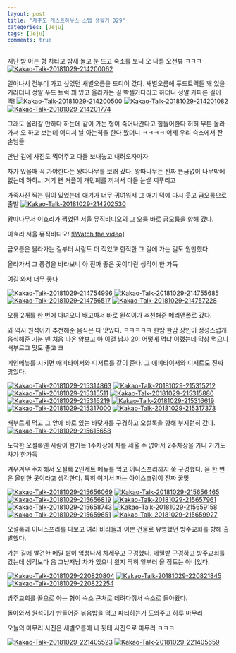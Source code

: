 ```yaml
---
layout: post
title: "제주도 게스트하우스 스텝 생활기 D29" 
categories: [Jeju]
tags: [Jeju]
comments: true
---
```


지난 밤 아는 형 차타고 밤새 놀고 눈 뜨고 숙소를 보니 
오 나름 오션뷰 ㅋㅋㅋ 
<a href="https://ibb.co/mzE8bV"><img src="https://preview.ibb.co/kh4Vqq/Kakao-Talk-20181029-214200062.jpg" alt="Kakao-Talk-20181029-214200062" border="0"></a>

일어나서 전부터 가고 싶었던 새별오름을 드디어 갔다. 
새별오름에 푸드트럭들 꽤 있을거라더니 정말 푸드 트럭 꽤 있고 
올라가는 길 빡셀거다라고 하더니 
정말 가파른 길이 딱! 
<a href="https://ibb.co/dD70qq"><img src="https://preview.ibb.co/gv9DAq/Kakao-Talk-20181029-214200500.jpg" alt="Kakao-Talk-20181029-214200500" border="0"></a>
<a href="https://ibb.co/bwmFOA"><img src="https://preview.ibb.co/kBLaOA/Kakao-Talk-20181029-214201082.jpg" alt="Kakao-Talk-20181029-214201082" border="0"></a>
<a href="https://ibb.co/e2VybV"><img src="https://preview.ibb.co/i9QmVq/Kakao-Talk-20181029-214201774.jpg" alt="Kakao-Talk-20181029-214201774" border="0"></a>

그래도 올라갈 만하다 하는데 같이 가는 형이 죽어나간다고 힘들어한다 허허 
무튼 올라가서 오 하고 보는데 
어디서 날 아는척을 한다 봤더니 ㅋㅋㅋㅋ 
어제 우리 숙소에서 잔 손님들 

만난 김에 사진도 찍어주고
다들 보내놓고 내려오자마자 

차가 있을때 꼭 가야한다는 왕따나무를 보러 갔다. 
왕따나무는 진짜 뜬금없이 나무밖에 없는데 
하하... 거기 왠 커플이 개민폐를 끼쳐서 다들 눈쌀 찌푸리고 

가족사진 찍는 팀이 있었는데 애기가 너무 귀여워서 그 애기 덕에 다시 웃고 금오름으로 출발 
<a href="https://ibb.co/bUdUiA"><img src="https://preview.ibb.co/j4tJbV/Kakao-Talk-20181029-214202530.jpg" alt="Kakao-Talk-20181029-214202530" border="0"></a>

왕따나무서 이효리가 찍었던 서울 뮤직비디오의 그 오름 
바로 금오름을 향해 갔다. 

이효리 서울 뮤직비디오!
[![Watch the video]](https://youtu.be/89Rq4_QcBkw)

금오름은 올라가는 길부터 사람도 더 적었고 
한적한 그 길에 가는 길도 원만했다. 

올라가서 그 풍경을 바라보니 아 진짜 좋은 곳이다란 생각이 한 가득 

여길 와서 너무 좋다


<a href="https://ibb.co/iJAmVq"><img src="https://preview.ibb.co/d2oJbV/Kakao-Talk-20181029-214754996.jpg" alt="Kakao-Talk-20181029-214754996" border="0"></a>
<a href="https://ibb.co/eOu23A"><img src="https://preview.ibb.co/mCr4GV/Kakao-Talk-20181029-214755685.jpg" alt="Kakao-Talk-20181029-214755685" border="0"></a>
<a href="https://ibb.co/c5YJbV"><img src="https://preview.ibb.co/cq7N3A/Kakao-Talk-20181029-214756517.jpg" alt="Kakao-Talk-20181029-214756517" border="0"></a>
<a href="https://ibb.co/e1b4GV"><img src="https://preview.ibb.co/cT0WwV/Kakao-Talk-20181029-214757228.jpg" alt="Kakao-Talk-20181029-214757228" border="0"></a>

오름 2개를 한 번에 다녀오니 배고파서 
바로 원석이가 추천해준 메리앤폴로 갔다. 

와 역시 원석이가 추천해준 음식은 다 맛있다. ㅋㅋㅋㅋㅋ
한땀 한땀 장인이 정성스럽게 음식해준 기분
맨 처음 나온 양보고 아 이걸 남자 2이 어떻게 먹냐 이랬는데 
막상 먹으니 배부르고 맛도 좋고 크

메인메뉴를 시키면 애피타이저와 디저트를 같이 준다. 
그 애피타이저와 디저트도 진짜 맛있다. 

<a href="https://ibb.co/jqgUGV"><img src="https://preview.ibb.co/gcnQqq/Kakao-Talk-20181029-215314863.jpg" alt="Kakao-Talk-20181029-215314863" border="0"></a>
<a href="https://ibb.co/eej5qq"><img src="https://preview.ibb.co/jv5ZiA/Kakao-Talk-20181029-215315212.jpg" alt="Kakao-Talk-20181029-215315212" border="0"></a>
<a href="https://ibb.co/nxG73A"><img src="https://preview.ibb.co/kQfZiA/Kakao-Talk-20181029-215315511.jpg" alt="Kakao-Talk-20181029-215315511" border="0"></a>
<a href="https://ibb.co/hqABVq"><img src="https://preview.ibb.co/niOn3A/Kakao-Talk-20181029-215315880.jpg" alt="Kakao-Talk-20181029-215315880" border="0"></a>
<a href="https://ibb.co/dFtWVq"><img src="https://preview.ibb.co/iWF0OA/Kakao-Talk-20181029-215316219.jpg" alt="Kakao-Talk-20181029-215316219" border="0"></a>
<a href="https://ibb.co/g7ybwV"><img src="https://preview.ibb.co/n2uuiA/Kakao-Talk-20181029-215316619.jpg" alt="Kakao-Talk-20181029-215316619" border="0"></a>
<a href="https://ibb.co/i4KGwV"><img src="https://preview.ibb.co/doyn3A/Kakao-Talk-20181029-215317000.jpg" alt="Kakao-Talk-20181029-215317000" border="0"></a>
<a href="https://ibb.co/e7f0OA"><img src="https://preview.ibb.co/fkFpGV/Kakao-Talk-20181029-215317373.jpg" alt="Kakao-Talk-20181029-215317373" border="0"></a>

배부르게 먹고 그 앞에 바로 있는 바닷가를 구경하고 
오설록을 향해 부지런히 갔다. 
<a href="https://ibb.co/bVLytA"><img src="https://preview.ibb.co/jaiwfq/Kakao-Talk-20181029-215615658.jpg" alt="Kakao-Talk-20181029-215615658" border="0"></a>

도착한 오설록엔 사람이 한가득 
1주차장에 차를 세울 수 없어서 2주차장을 가니 
거기도 차가 한가득 

겨우겨우 주차해서 오설록 2인세트 메뉴를 먹고 
이니스프리까지 쭉 구경했다. 
음 한 번은 올만한 곳이라고 생각한다. 
특히 여기서 파는 아이스크림이 진짜 꿀맛 

<a href="https://ibb.co/kiZxmV"><img src="https://preview.ibb.co/gce8tA/Kakao-Talk-20181029-215656069.jpg" alt="Kakao-Talk-20181029-215656069" border="0"></a>
<a href="https://ibb.co/fScHmV"><img src="https://preview.ibb.co/eu2iRV/Kakao-Talk-20181029-215656465.jpg" alt="Kakao-Talk-20181029-215656465" border="0"></a>
<a href="https://ibb.co/iKXHmV"><img src="https://preview.ibb.co/j6q3RV/Kakao-Talk-20181029-215656819.jpg" alt="Kakao-Talk-20181029-215656819" border="0"></a>
<a href="https://ibb.co/m5fgDA"><img src="https://preview.ibb.co/gw1A6V/Kakao-Talk-20181029-215657961.jpg" alt="Kakao-Talk-20181029-215657961" border="0"></a>
<a href="https://ibb.co/g0xHmV"><img src="https://preview.ibb.co/mkSuYA/Kakao-Talk-20181029-215658743.jpg" alt="Kakao-Talk-20181029-215658743" border="0"></a>
<a href="https://ibb.co/kV6cmV"><img src="https://preview.ibb.co/mkWXLq/Kakao-Talk-20181029-215659158.jpg" alt="Kakao-Talk-20181029-215659158" border="0"></a>
<a href="https://ibb.co/mLKV6V"><img src="https://preview.ibb.co/kojxmV/Kakao-Talk-20181029-215659651.jpg" alt="Kakao-Talk-20181029-215659651" border="0"></a>
<a href="https://ibb.co/kzJORV"><img src="https://preview.ibb.co/mXuxmV/Kakao-Talk-20181029-215659927.jpg" alt="Kakao-Talk-20181029-215659927" border="0"></a>

오설록과 이니스프리를 다보고 
여러 비리들과 이쁜 건물로 유명했던 방주교회를 향해 출발했다. 

가는 길에 발견한 메밀 밭이 엄청나서 차세우고 구경했다. 
메밀밭 구경하고 방주교회를 갔는데 생각보다 음 그냥저냥 
차가 있으니 왔지 딱히 일부러 올 정도는 아니었다. 

<a href="https://ibb.co/iqmDtA"><img src="https://preview.ibb.co/dCzYtA/Kakao-Talk-20181029-220820804.jpg" alt="Kakao-Talk-20181029-220820804" border="0"></a>
<a href="https://ibb.co/kOKBfq"><img src="https://preview.ibb.co/c2na6V/Kakao-Talk-20181029-220821845.jpg" alt="Kakao-Talk-20181029-220821845" border="0"></a>
<a href="https://ibb.co/newDtA"><img src="https://preview.ibb.co/hPJRDA/Kakao-Talk-20181029-220822254.jpg" alt="Kakao-Talk-20181029-220822254" border="0"></a>

방주교회를 끝으로 아는 형이 숙소 근처로 데려다줘서 
숙소로 돌아왔다. 

돌아와서 원석이가 만들어준 볶음밥을 먹고 
파티하는거 도와주고 하루 마무리 

오늘의 마무리 사진은 새별오름에 내 뒷태 사진으로 마무리 ㅋㅋㅋ 

<a href="https://ibb.co/dqBotA"><img src="https://preview.ibb.co/kuZmfq/Kakao-Talk-20181029-221405523.jpg" alt="Kakao-Talk-20181029-221405523" border="0"></a>
<a href="https://ibb.co/m3E8tA"><img src="https://preview.ibb.co/jFDe0q/Kakao-Talk-20181029-221405659.jpg" alt="Kakao-Talk-20181029-221405659" border="0"></a>




